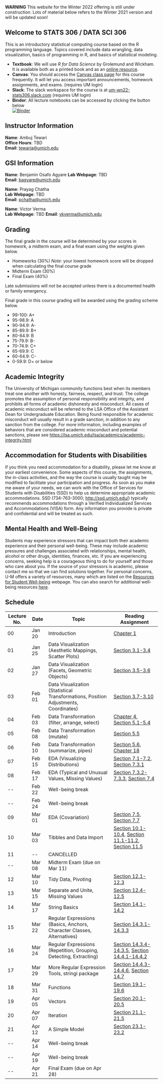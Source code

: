 **WARNING** This website for the Winter 2022 offering is still under construction. Lots of material below refers to the Winter 2021 version and will be updated soon!

## Welcome to STATS 306 / DATA SCI 306

This is an introductory statistical computing course based on the R programming language. Topics covered include data wrangling, data visualization, basics of programming in R, and basics of statistical modeling.

- **Textbook**: We will use _R for Data Science_ by Grolemund and Wickham. It is available both as a printed book and as an [online resource](https://r4ds.had.co.nz/).
- **Canvas**: You should access the [Canvas class page](https://umich.instructure.com/courses/494634) for this course frequently. It will let you access important announcements, homework assignments, and exams. (requires UM login)
- **Slack**: The slack workspace for the course is at [um-wn22-stats306.slack.com](https://um-wn22-stats306.slack.com) (requires UM login)
- **Binder**: All lecture notebooks can be accessed by clicking the button below  
[![Binder](http://mybinder.org/badge_logo.svg)](http://mybinder.org/v2/gh/ambujtewari/stats306-winter2022/main)

## Instructor Information

**Name**: Ambuj Tewari  
**Office Hours**: TBD    
**Email**: [tewaria@umich.edu](mailto:tewaria@umich.edu)

## GSI Information

**Name**: Benjamin Osafo Agyare
**Lab Webpage**: TBD   
**Email**: [bagyare@umich.edu](mailto:bagyare@umich.edu)

**Name**: Prayag Chatha  
**Lab Webpage**: TBD    
**Email**: [pchatha@umich.edu](mailto:pchatha@umich.edu)

**Name**: Victor Verma  
**Lab Webpage**: TBD
**Email**: [vkverma@umich.edu](mailto:vkverma@umich.edu)

## Grading

The final grade in the course will be determined by your scores in homework, a midterm exam, and a final exam using the weights given below.

- Homeworks (30%) _Note:_ your lowest homework score will be dropped when calculating the final course grade
- Midterm Exam (30%)
- Final Exam (40%)

Late submissions will _not_ be accepted unless there is a documented health or family emergency.

Final grade in this course grading will be awarded using the grading scheme below.
- 99-100: A+
- 95-98.9: A
- 90-94.9: A-
- 85-89.9: B+
- 80-84.9: B
- 75-79.9: B-
- 70-74.9: C+
- 65-69.9: C
- 60-64.9: C-
- 0-59.9: D+ or below

## Academic Integrity

The University of Michigan community functions best when its members treat one another with honesty, fairness, respect, and trust. The college promotes the assumption of personal responsibility and integrity, and prohibits all forms of academic dishonesty and misconduct. All cases of academic misconduct will be referred to the LSA Office of the Assistant Dean for Undergraduate Education. Being found responsible for academic misconduct will usually result in a grade sanction, in addition to any sanction from the college. For more information, including examples of behaviors that are considered academic misconduct and potential sanctions, please see https://lsa.umich.edu/lsa/academics/academic-integrity.html

## Accommodation for Students with Disabilities

If you think you need accommodation for a disability, please let me know at your earliest convenience. Some aspects of this course, the assignments, the in-class activities, and the way the course is usually taught may be modified to facilitate your participation and progress. As soon as you make me aware of your needs, we can work with the Office of Services for Students with Disabilities (SSD) to help us determine appropriate academic accommodations. SSD (734-763-3000; http://ssd.umich.edu/) typically recommends accommodations through a Verified Individualized Services and Accommodations (VISA) form. Any information you provide is private and confidential and will be treated as such.

## Mental Health and Well-Being

Students may experience stressors that can impact both their academic experience and their personal well-being. These may include academic pressures and challenges associated with relationships, mental health, alcohol or other drugs, identities, finances, etc. If you are experiencing concerns, seeking help is a courageous thing to do for yourself and those who care about you. If the source of your stressors is academic, please contact me so that we can find solutions together. For personal concerns, U-M offers a variety of resources, many which are listed on the [Resources for Student Well-being](https://wellbeing.studentlife.umich.edu/resources-list) webpage. You can also search for additional well-being resources [here](https://wellbeing.studentlife.umich.edu/well-being-resources). 

## Schedule

Lecture No. | Date | Topic | Reading Assignment
--- | --- | --- | ---
00 | Jan 20 | Introduction | [Chapter 1](https://r4ds.had.co.nz/introduction.html)
01 | Jan 25 | Data Visualization (Aesthetic Mappings, Scatter Plots) | [Section 3.1-3.4](https://r4ds.had.co.nz/data-visualisation.html#introduction-1)
02 | Jan 27 | Data Visualization (Facets, Geometric Objects) | [Section 3.5-3.6](https://r4ds.had.co.nz/data-visualisation.html#facets)
03 | Feb 01 | Data Visualization (Statistical Transformations, Position Adjustments, Coordinates) | [Section 3.7-3.10](https://r4ds.had.co.nz/data-visualisation.html#statistical-transformations)
04 | Feb 03 | Data Transformation (filter, arrange, select) | [Chapter 4](https://r4ds.had.co.nz/workflow-basics.html), [Section 5.1-5.4](https://r4ds.had.co.nz/transform.html#introduction-2)
05 | Feb 08 | Data Transformation (mutate) | [Section 5.5](https://r4ds.had.co.nz/transform.html#add-new-variables-with-mutate)
06 | Feb 10 | Data Transformation (summarize, pipes) | [Section 5.6](https://r4ds.had.co.nz/transform.html#grouped-summaries-with-summarise), [Chapter 18](https://r4ds.had.co.nz/pipes.html)
07 | Feb 15 | EDA (Visualizing Distributions) | [Section 7.1-7.2](https://r4ds.had.co.nz/exploratory-data-analysis.html#introduction-3), [Section 7.3.1](https://r4ds.had.co.nz/exploratory-data-analysis.html#visualising-distributions)
08 | Feb 17 | EDA (Typical and Unusual Values, Missing Values) | [Section 7.3.2-7.3.3](https://r4ds.had.co.nz/exploratory-data-analysis.html#typical-values), [Section 7.4](https://r4ds.had.co.nz/exploratory-data-analysis.html#missing-values-2)
-- | Feb 22 | Well-being break | 
-- | Feb 24 | Well-being break | 
09 | Mar 01 | EDA (Covariation) | [Section 7.5](https://r4ds.had.co.nz/exploratory-data-analysis.html#covariation), [Section 7.7](https://r4ds.had.co.nz/exploratory-data-analysis.html#ggplot2-calls)
10 | Mar 03 | Tibbles and Data Import | [Section 10.1-10.4](https://r4ds.had.co.nz/tibbles.html#introduction-4), [Section 11.1-11.2](https://r4ds.had.co.nz/data-import.html#introduction-5), [Section 11.5](https://r4ds.had.co.nz/data-import.html#writing-to-a-file)
11 | -- | CANCELLED |
-- | Mar 08 | Midterm Exam (due on Mar 11) | 
12 | Mar 10 | Tidy Data, Pivoting | [Section 12.1-12.3](https://r4ds.had.co.nz/tidy-data.html#introduction-6)
13 | Mar 15 | Separate and Unite, Missing Values | [Section 12.4-12.5](https://r4ds.had.co.nz/tidy-data.html#separating-and-uniting)
14 | Mar 17 | String Basics | [Section 14.1-14.2](https://r4ds.had.co.nz/strings.html#introduction-8)
15 | Mar 22 | Regular Expressions (Basics, Anchors, Character Classes, Alternatives) | [Section 14.3.1-14.3.3](https://r4ds.had.co.nz/strings.html#basic-matches)
16 | Mar 24 | Regular Expressions (Repetition, Grouping, Detecting, Extracting) | [Section 14.3.4-14.3.5](https://r4ds.had.co.nz/strings.html#repetition), [Section 14.4.1-14.4.2](https://r4ds.had.co.nz/strings.html#detect-matches)
17 | Mar 29 | More Regular Expression Tools, stringi package | [Section 14.4.3-14.4.6](https://r4ds.had.co.nz/strings.html#grouped-matches), [Section 14.7](https://r4ds.had.co.nz/strings.html#stringi)
18 | Mar 31 | Functions | [Section 19.1-19.6](https://r4ds.had.co.nz/functions.html#introduction-12)
19 | Apr 05 | Vectors | [Section 20.1-20.5](https://r4ds.had.co.nz/vectors.html#introduction-13)
20 | Apr 07 | Iteration | [Section 21.1-21.5](https://r4ds.had.co.nz/iteration.html#introduction-14)
21 | Apr 12 | A Simple Model | [Section 23.1-23.2](https://r4ds.had.co.nz/model-basics.html#introduction-15)
-- | Apr 14 | Well-being break | 
-- | Apr 19 | Well-being break |
-- | Apr 21 | Final Exam (due on Apr 28) | 

